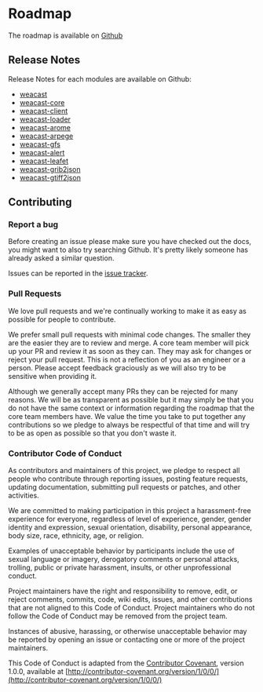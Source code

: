 # Roadmap

The roadmap is available on [Github](https://github.com/orgs/weacast/projects/2)

## Release Notes

Release Notes for each modules are available on Github:

* [weacast](https://github.com/weacast/weacast/blob/master/CHANGELOG.md)
* [weacast-core](https://github.com/weacast/weacast-core/blob/master/CHANGELOG.md)
* [weacast-client](https://github.com/weacast/weacast-client/blob/master/CHANGELOG.md)
* [weacast-loader](https://github.com/weacast/weacast-loader/blob/master/CHANGELOG.md)
* [weacast-arome](https://github.com/weacast/weacast-arome/blob/master/CHANGELOG.md)
* [weacast-arpege](https://github.com/weacast/weacast-arpege/blob/master/CHANGELOG.md)
* [weacast-gfs](https://github.com/weacast/weacast-gfs/blob/master/CHANGELOG.md)
* [weacast-alert](https://github.com/weacast/weacast-alert/blob/master/CHANGELOG.md)
* [weacast-leafet](https://github.com/weacast/weacast-laeflet/blob/master/CHANGELOG.md)
* [weacast-grib2json](https://github.com/weacast/weacast-grib2json/blob/master/CHANGELOG.md)
* [weacast-gtiff2json](https://github.com/weacast/weacast-gtiff2json/blob/master/CHANGELOG.md)

## Contributing 

### Report a bug

Before creating an issue please make sure you have checked out the docs, you might want to also try searching Github. It's pretty likely someone has already asked a similar question.

Issues can be reported in the [issue tracker](https://github.com/weacast/weacast/issues).

### Pull Requests

We love pull requests and we're continually working to make it as easy as possible for people to contribute.

We prefer small pull requests with minimal code changes. The smaller they are the easier they are to review and merge. A core team member will pick up your PR and review it as soon as they can. They may ask for changes or reject your pull request. This is not a reflection of you as an engineer or a person. Please accept feedback graciously as we will also try to be sensitive when providing it.

Although we generally accept many PRs they can be rejected for many reasons. We will be as transparent as possible but it may simply be that you do not have the same context or information regarding the roadmap that the core team members have. We value the time you take to put together any contributions so we pledge to always be respectful of that time and will try to be as open as possible so that you don't waste it.

### Contributor Code of Conduct

As contributors and maintainers of this project, we pledge to respect all people who contribute through reporting issues, posting feature requests, updating documentation, submitting pull requests or patches, and other activities.

We are committed to making participation in this project a harassment-free experience for everyone, regardless of level of experience, gender, gender identity and expression, sexual orientation, disability, personal appearance, body size, race, ethnicity, age, or religion.

Examples of unacceptable behavior by participants include the use of sexual language or imagery, derogatory comments or personal attacks, trolling, public or private harassment, insults, or other unprofessional conduct.

Project maintainers have the right and responsibility to remove, edit, or reject comments, commits, code, wiki edits, issues, and other contributions that are not aligned to this Code of Conduct. Project maintainers who do not follow the Code of Conduct may be removed from the project team.

Instances of abusive, harassing, or otherwise unacceptable behavior may be reported by opening an issue or contacting one or more of the project maintainers.

This Code of Conduct is adapted from the [Contributor Covenant](http://contributor-covenant.org), version 1.0.0, available at [http://contributor-covenant.org/version/1/0/0/](http://contributor-covenant.org/version/1/0/0/)